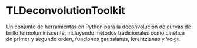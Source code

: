 # TLDeconvolutionToolkit
Un conjunto de herramientas en Python para la deconvolución de curvas de brillo termoluminiscente, incluyendo métodos tradicionales como cinética de primer y segundo orden, funciones gaussianas, lorentzianas y Voigt.
